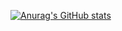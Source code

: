 [![Anurag's GitHub stats](https://github-readme-stats.vercel.app/api?username=KomiWomi)](https://github.com/anuraghazra/github-readme-stats)
